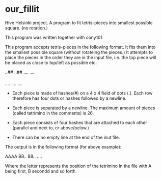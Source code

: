 # our_fillit
Hive Helsinki project. A program to fit tetris-pieces into smallest possible square. (no rotation.)

This program was written together with cony101. 

This program accepts tetris-pieces in the following format. It fits them into the smallest possible square (without rotateing the pieces.)
It attempts to place the pieces in the order they are in the input file, i.e. the top piece will be placed as close to top/left as possible etc.

..##
..##
....
....

####
....
....
....

- Each piece is made of hashes(#) on a 4 x 4 field of dots (.). Each row therefore has four dots or hashes followed by a newline.

- Each piece is separated by a newline. The maximum amount of pieces (called tetrimino in the comments) is 26.

- Each piece consists of four hashes that are attached to each other (parallel and next to, or above/below.)

- There can be no empty line at the end of the inut file.

The output is in the following format (for above example):

AAAA
BB..
BB..
....

Where the letter represents the position of the tetrimino in the file with A being first, B secondd and so forth.
